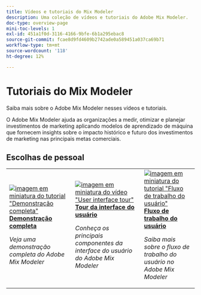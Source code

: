 ```yaml
---
title: Vídeos e tutoriais do Mix Modeler
description: Uma coleção de vídeos e tutoriais do Adobe Mix Modeler.
doc-type: overview-page
mini-toc-levels: 1
exl-id: 451a1f0d-3116-4166-9bfe-6b1a295ebac8
source-git-commit: fcae8d9fd4609b2742ade0a589451a037ca69b71
workflow-type: tm+mt
source-wordcount: '118'
ht-degree: 12%

---
```


# Tutoriais do Mix Modeler

Saiba mais sobre o Adobe Mix Modeler nesses vídeos e tutoriais.

O Adobe Mix Modeler ajuda as organizações a medir, otimizar e planejar investimentos de marketing aplicando modelos de aprendizado de máquina que fornecem insights sobre o impacto histórico e futuro dos investimentos de marketing nas principais metas comerciais.


<div id="recs-overview-body-1"></div>
<div id="recs-overview-body-2"></div>
<div id="recs-overview-body-3"></div>
<div id="recs-overview-body-4"></div>
<div id="recs-overview-body-5"></div>
<div id="recs-overview-body-6"></div>

## Escolhas de pessoal

<div id="staff-picks-section">
<table style="margin-top: 0 !important">
<tr>
  <td>
    <a href="intro/demo.md">
      <img alt="imagem em miniatura do tutorial &quot;Demonstração completa&quot;" src="https://video.tv.adobe.com/v/3440799?format=jpeg&captions=por_br" />
    </a>
    <div>
      <a href="intro/demo.md">
    <strong>Demonstração completa</strong>
    </a>
    </div>
    <p>
    <em>Veja uma demonstração completa do Adobe Mix Modeler</em>
    <p>
  </td>
  <td>
    <a href="intro/user-interface-tour.md">
      <img alt="imagem em miniatura do vídeo &quot;User interface tour&quot;" src="https://video.tv.adobe.com/v/3452387?format=jpeg&captions=por_br" />
    </a>
    <div>
      <a href="intro/user-interface-tour.md">
    <strong>Tour da interface do usuário</strong>
    </a>
    </div>
    <p>
    <em>Conheça os principais componentes da interface do usuário do Adobe Mix Modeler</em>
    <p>
  </td>
  <td>
    <a href="intro/user-workflow.md">
      <img alt="imagem em miniatura do tutorial &quot;Fluxo de trabalho do usuário&quot;" src="https://video.tv.adobe.com/v/3440208?format=jpeg&captions=por_br" />
    </a>
    <div>
      <a href="intro/user-workflow.md">
    <strong>Fluxo de trabalho do usuário</strong>
    </a>
    </div>
    <p>
    <em>Saiba mais sobre o fluxo de trabalho do usuário no Adobe Mix Modeler</em>
    <p>
  </td>
</tr>
</table>

</div>

